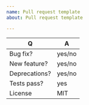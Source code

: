 ```yaml
---
name: Pull request template
about: Pull request template

---
```


| Q             | A
| ------------- | ---
| Bug fix?      | yes/no
| New feature?  | yes/no
| Deprecations? | yes/no 
| Tests pass?   | yes 
| License       | MIT

<!-- description
-Bug fixes 
-Features ->
